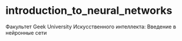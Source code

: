 # introduction_to_neural_networks
Факультет Geek University Искусственного интеллекта: Введение в нейронные сети
